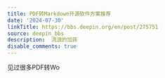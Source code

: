 ```yaml
---
title: PDF转Markdown开源软件方案推荐
date: '2024-07-30'
linkTitle: https://bbs.deepin.org/en/post/275751
source: deepin_bbs
description:  流浪的加菲 
disable_comments: true
---
```

见过很多PDF转Wo
